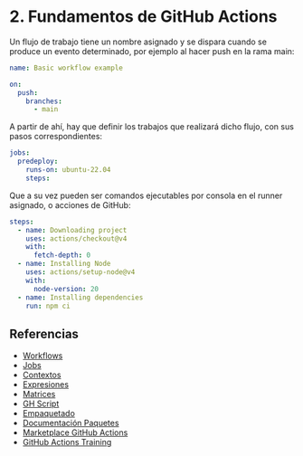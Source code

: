 # 2. Fundamentos de GitHub Actions

Un flujo de trabajo tiene un nombre asignado y se dispara cuando se produce un evento determinado, por ejemplo al hacer push en la rama main:

```yaml
name: Basic workflow example

on:
  push:
    branches:
      - main
```

A partir de ahí, hay que definir los trabajos que realizará dicho flujo, con sus pasos correspondientes:

```yaml
jobs:
  predeploy:
    runs-on: ubuntu-22.04
    steps:
```

Que a su vez pueden ser comandos ejecutables por consola en el runner asignado, o acciones de GitHub:

```yaml
steps:
  - name: Downloading project
    uses: actions/checkout@v4
    with:
      fetch-depth: 0
  - name: Installing Node
    uses: actions/setup-node@v4
    with:
      node-version: 20
  - name: Installing dependencies
    run: npm ci
```

## Referencias

- [Workflows](https://docs.github.com/en/actions/using-workflows/about-workflows)
- [Jobs](https://docs.github.com/en/actions/using-jobs/using-jobs-in-a-workflow)
- [Contextos](https://docs.github.com/en/actions/learn-github-actions/contexts)
- [Expresiones](https://docs.github.com/en/actions/learn-github-actions/expressions)
- [Matrices](https://docs.github.com/en/actions/using-jobs/using-a-matrix-for-your-jobs)
- [GH Script](https://github.com/marketplace/actions/github-script)
- [Empaquetado](https://docs.github.com/en/actions/publishing-packages/about-packaging-with-github-actions)
- [Documentación Paquetes](https://docs.github.com/packages)
- [Marketplace GitHub Actions](https://github.com/marketplace?type=actions)
- [GitHub Actions Training](https://githubschool.github.io/github-actions-training-fjk211/)
